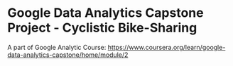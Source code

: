 # Google Data Analytics Capstone Project - Cyclistic Bike-Sharing 

A part of Google Analytic Course: https://www.coursera.org/learn/google-data-analytics-capstone/home/module/2
